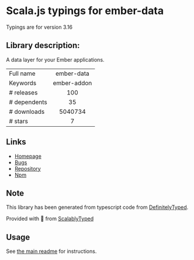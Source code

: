 
# Scala.js typings for ember-data

Typings are for version 3.16

## Library description:
A data layer for your Ember applications.

|                    |                 |
| ------------------ | :-------------: |
| Full name          | ember-data |
| Keywords           | ember-addon |
| # releases         | 100 |
| # dependents       | 35 |
| # downloads        | 5040734 |
| # stars            | 7 |

## Links
- [Homepage](https://github.com/emberjs/data#readme)
- [Bugs](https://github.com/emberjs/data/issues)
- [Repository](https://github.com/emberjs/data)
- [Npm](https://www.npmjs.com/package/ember-data)
    


## Note
This library has been generated from typescript code from [DefinitelyTyped](https://definitelytyped.org).

Provided with :purple_heart: from [ScalablyTyped](https://github.com/oyvindberg/ScalablyTyped)

## Usage
See [the main readme](../../readme.md) for instructions.


